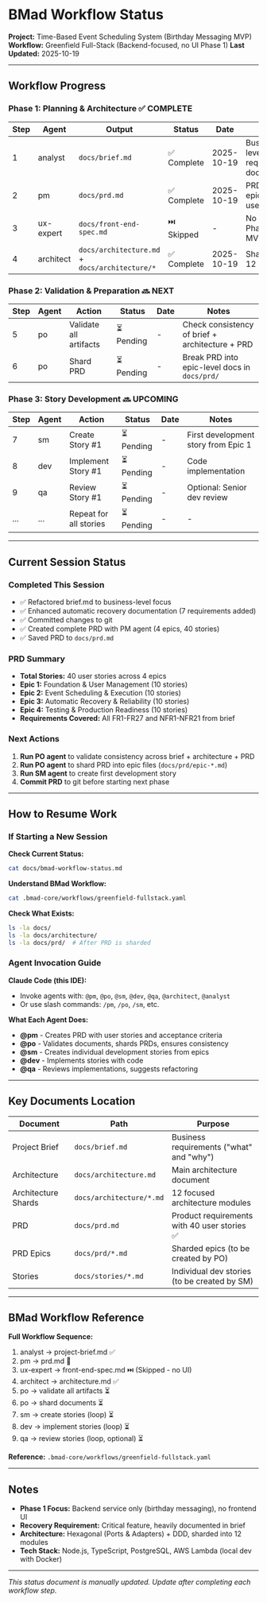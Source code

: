 # BMad Workflow Status

**Project:** Time-Based Event Scheduling System (Birthday Messaging MVP)
**Workflow:** Greenfield Full-Stack (Backend-focused, no UI Phase 1)
**Last Updated:** 2025-10-19

---

## Workflow Progress

### Phase 1: Planning & Architecture ✅ COMPLETE

| Step | Agent | Output | Status | Date | Notes |
|------|-------|--------|--------|------|-------|
| 1 | analyst | `docs/brief.md` | ✅ Complete | 2025-10-19 | Business-level requirements document |
| 2 | pm | `docs/prd.md` | ✅ Complete | 2025-10-19 | PRD with 4 epics, 40 user stories |
| 3 | ux-expert | `docs/front-end-spec.md` | ⏭️ Skipped | - | No UI in Phase 1 MVP |
| 4 | architect | `docs/architecture.md` + `docs/architecture/*` | ✅ Complete | 2025-10-19 | Sharded into 12 modules |

### Phase 2: Validation & Preparation 🔜 NEXT

| Step | Agent | Action | Status | Date | Notes |
|------|-------|--------|--------|------|-------|
| 5 | po | Validate all artifacts | ⏳ Pending | - | Check consistency of brief + architecture + PRD |
| 6 | po | Shard PRD | ⏳ Pending | - | Break PRD into epic-level docs in `docs/prd/` |

### Phase 3: Story Development 🔜 UPCOMING

| Step | Agent | Action | Status | Date | Notes |
|------|-------|--------|--------|------|-------|
| 7 | sm | Create Story #1 | ⏳ Pending | - | First development story from Epic 1 |
| 8 | dev | Implement Story #1 | ⏳ Pending | - | Code implementation |
| 9 | qa | Review Story #1 | ⏳ Pending | - | Optional: Senior dev review |
| ... | ... | Repeat for all stories | ⏳ Pending | - | - |

---

## Current Session Status

### Completed This Session
- ✅ Refactored brief.md to business-level focus
- ✅ Enhanced automatic recovery documentation (7 requirements added)
- ✅ Committed changes to git
- ✅ Created complete PRD with PM agent (4 epics, 40 stories)
- ✅ Saved PRD to `docs/prd.md`

### PRD Summary
- **Total Stories:** 40 user stories across 4 epics
- **Epic 1:** Foundation & User Management (10 stories)
- **Epic 2:** Event Scheduling & Execution (10 stories)
- **Epic 3:** Automatic Recovery & Reliability (10 stories)
- **Epic 4:** Testing & Production Readiness (10 stories)
- **Requirements Covered:** All FR1-FR27 and NFR1-NFR21 from brief

### Next Actions
1. **Run PO agent** to validate consistency across brief + architecture + PRD
2. **Run PO agent** to shard PRD into epic files (`docs/prd/epic-*.md`)
3. **Run SM agent** to create first development story
4. **Commit PRD** to git before starting next phase

---

## How to Resume Work

### If Starting a New Session

**Check Current Status:**
```bash
cat docs/bmad-workflow-status.md
```

**Understand BMad Workflow:**
```bash
cat .bmad-core/workflows/greenfield-fullstack.yaml
```

**Check What Exists:**
```bash
ls -la docs/
ls -la docs/architecture/
ls -la docs/prd/  # After PRD is sharded
```

### Agent Invocation Guide

**Claude Code (this IDE):**
- Invoke agents with: `@pm`, `@po`, `@sm`, `@dev`, `@qa`, `@architect`, `@analyst`
- Or use slash commands: `/pm`, `/po`, `/sm`, etc.

**What Each Agent Does:**
- **@pm** - Creates PRD with user stories and acceptance criteria
- **@po** - Validates documents, shards PRDs, ensures consistency
- **@sm** - Creates individual development stories from epics
- **@dev** - Implements stories with code
- **@qa** - Reviews implementations, suggests refactoring

---

## Key Documents Location

| Document | Path | Purpose |
|----------|------|---------|
| Project Brief | `docs/brief.md` | Business requirements ("what" and "why") |
| Architecture | `docs/architecture.md` | Main architecture document |
| Architecture Shards | `docs/architecture/*.md` | 12 focused architecture modules |
| PRD | `docs/prd.md` | Product requirements with 40 user stories ✅ |
| PRD Epics | `docs/prd/*.md` | Sharded epics (to be created by PO) |
| Stories | `docs/stories/*.md` | Individual dev stories (to be created by SM) |

---

## BMad Workflow Reference

**Full Workflow Sequence:**
1. analyst → project-brief.md ✅
2. pm → prd.md 🚧
3. ux-expert → front-end-spec.md ⏭️ (Skipped - no UI)
4. architect → architecture.md ✅
5. po → validate all artifacts ⏳
6. po → shard documents ⏳
7. sm → create stories (loop) ⏳
8. dev → implement stories (loop) ⏳
9. qa → review stories (loop, optional) ⏳

**Reference:** `.bmad-core/workflows/greenfield-fullstack.yaml`

---

## Notes

- **Phase 1 Focus:** Backend service only (birthday messaging), no frontend UI
- **Recovery Requirement:** Critical feature, heavily documented in brief
- **Architecture:** Hexagonal (Ports & Adapters) + DDD, sharded into 12 modules
- **Tech Stack:** Node.js, TypeScript, PostgreSQL, AWS Lambda (local dev with Docker)

---

_This status document is manually updated. Update after completing each workflow step._
